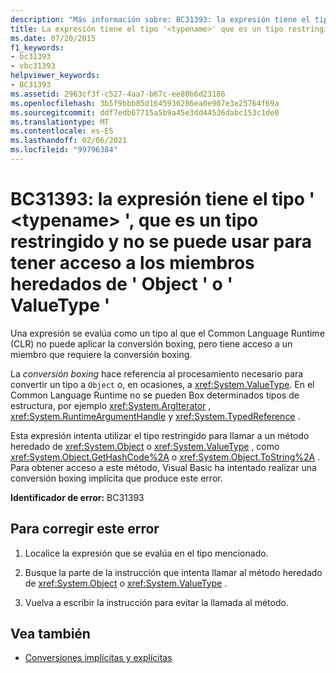 ```yaml
---
description: "Más información sobre: BC31393: la expresión tiene el tipo ' <typename> ', que es un tipo restringido y no se puede usar para tener acceso a los miembros heredados de ' Object ' o ' ValueType '"
title: La expresión tiene el tipo '<typename>' que es un tipo restringido y no se puede utilizar para obtener acceso a miembros heredados de 'Object' o 'ValueType'
ms.date: 07/20/2015
f1_keywords:
- bc31393
- vbc31393
helpviewer_keywords:
- BC31393
ms.assetid: 2963cf3f-c527-4aa7-b67c-ee80b6d23186
ms.openlocfilehash: 3b5f9bbb85d1645936286ea0e907e3e25764f69a
ms.sourcegitcommit: ddf7edb67715a5b9a45e3dd44536dabc153c1de0
ms.translationtype: MT
ms.contentlocale: es-ES
ms.lasthandoff: 02/06/2021
ms.locfileid: "99796384"
---
```

# <a name="bc31393-expression-has-the-type-typename-which-is-a-restricted-type-and-cannot-be-used-to-access-members-inherited-from-object-or-valuetype"></a>BC31393: la expresión tiene el tipo ' \<typename> ', que es un tipo restringido y no se puede usar para tener acceso a los miembros heredados de ' Object ' o ' ValueType '

Una expresión se evalúa como un tipo al que el Common Language Runtime (CLR) no puede aplicar la conversión boxing, pero tiene acceso a un miembro que requiere la conversión boxing.

 La *conversión boxing* hace referencia al procesamiento necesario para convertir un tipo a `Object` o, en ocasiones, a <xref:System.ValueType>. En el Common Language Runtime no se pueden Box determinados tipos de estructura, por ejemplo <xref:System.ArgIterator> , <xref:System.RuntimeArgumentHandle> y <xref:System.TypedReference> .

 Esta expresión intenta utilizar el tipo restringido para llamar a un método heredado de <xref:System.Object> o <xref:System.ValueType> , como <xref:System.Object.GetHashCode%2A> o <xref:System.Object.ToString%2A> . Para obtener acceso a este método, Visual Basic ha intentado realizar una conversión boxing implícita que produce este error.

 **Identificador de error:** BC31393

## <a name="to-correct-this-error"></a>Para corregir este error

1. Localice la expresión que se evalúa en el tipo mencionado.

2. Busque la parte de la instrucción que intenta llamar al método heredado de <xref:System.Object> o <xref:System.ValueType> .

3. Vuelva a escribir la instrucción para evitar la llamada al método.

## <a name="see-also"></a>Vea también

- [Conversiones implícitas y explícitas](../../programming-guide/language-features/data-types/implicit-and-explicit-conversions.md)
